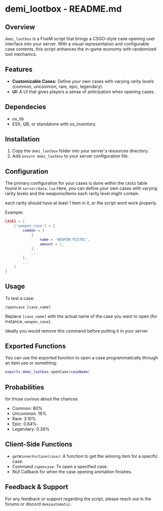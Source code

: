 # demi_lootbox - README.md

## Overview

`demi_lootbox` is a FiveM script that brings a CSGO-style case opening user interface into your server. With a visual representation and configurable case contents, this script enhances the in-game economy with randomized loot mechanics.

## Features

- **Customizable Cases:** Define your own cases with varying rarity levels (common, uncommon, rare, epic, legendary).
- **UI:** A UI that gives players a sense of anticipation when opening cases.

## Dependecies
- ox_lib
- ESX, QB, or standalone with ox_inventory.

## Installation

1. Copy the `demi_lootbox` folder into your server's resources directory.
2. Add `ensure demi_lootbox` to your server configuration file.

## Configuration

The primary configuration for your cases is done within the `CASES` table found in `server/data.lua` Here, you can define your own cases with varying rarity levels and the weapons/items each rarity level might contain.

each rarity should have at least 1 item in it, or the script wont work properly.

Example:

```lua
CASES = {
    ['weapon_case'] = {
        common = {
            {
                name = 'WEAPON_PISTOL',
                amount = 1,
            },
            ...
        },
        ...
    }
}
```

## Usage

To test a case:
```
/opencase [case_name]
```
Replace `[case_name]` with the actual name of the case you want to open (for instance, `weapon_case`).

ideally you would remove this command before putting it in your server

## Exported Functions
You can use the exported function to open a case programmatically through an item use or something:

```lua
exports.demi_lootbox.openCase(caseName)
```


## Probabilities
for those curious about the chances

- Common: 80%
- Uncommon: 16%
- Rare: 3.10%
- Epic: 0.64%
- Legendary: 0.26%

## Client-Side Functions

- `getWinnerForCase(case)`: A function to get the winning item for a specific case.
- Command `/opencase`: To open a specified case.
- NUI Callback for when the case opening animation finishes.

## Feedback & Support

For any feedback or support regarding the script, please reach out in the forums or discord `demiautomatic`.

